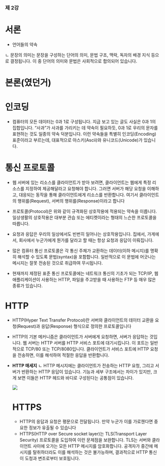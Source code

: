### 제 2강

# 서론
 - 언어들의 약속
 
 ㄴ 문장의 의미는 문장을 구성하는 단어의 의미, 문법 구조, 맥락, 독자의 배경 지식 등으로 결정됩니다. 이 중 단어의 의미와 문법은 사회적으로 합의되어 있습니다.
 
 
 
 # 본론(였던거)
 
 # 인코딩
 
 - 컴퓨터의 모든 데이터는 0과 1로 구성됩니다. 지금 보고 있는 글도 사실은 0과 1의 집합입니다. “사과”가 사과를 가리키는 데 약속이 필요하듯, 0과 1로 우리의 문자를 표현하는 것도 일종의 약속 덕분입니다. 이런 약속들을 특별히 인코딩(Encoding) 표준이라고 부르는데, 대표적으로 아스키(Ascii)와 유니코드(Unicode)가 있습니다.


# 통신 프로토콜

- 웹 서버에 있는 리소스를 클라이언트가 받아 보려면, 클라이언트는 웹에게 특정 리소스를 지정하여 제공해달라고 요청해야 합니다. 그러면 서버가 해당 요청을 이해하고, 대응되는 동작을 통해 클라이언트에게 리소스를 반환합니다. 여기서 클라이언트의 행위를(Request), 서버의 행위를(Response)이라고 합니다

- 프로토콜(Protocol)은 위와 같이 규격화된 상호작용에 적용되는 약속을 이릅니다. 일상생활의 상호작용은 대부분 관습 또는 에티켓이라는 형태의 느슨한 프로토콜을 따릅니다. 

- 요청과 응답은 우리의 일상에서도 빈번히 일어나는 상호작용입니다. 집에서, 가게에서, 회사에서 누군가에게 뭔가를 달라고 할 때는 항상 요청과 응답이 이뤄집니다.

- 많은 컴퓨터 통신 프로토콜은 각 통신 주체가 교환하는 데이터(이하 메시지)를 명확히 해석할 수 있도록 문법(syntax)을 포함합니다. 일반적으로 이 문법에 어긋나는 메시지는 잘못 전송된 것으로 취급하여 무시됩니다.

- 현재까지 제정된 표준 통신 프로토콜에는 네트워크 통신의 기초가 되는 TCP/IP, 웹 애플리케이션이 사용하는 HTTP, 파일을 주고받을 때 사용하는 FTP 등 매우 많은 종류가 있습니다.

# HTTP
- HTTP(Hyper Text Transfer Protocol)란 서버와 클라이언트의 데이터 교환을 요청(Request)과 응답(Response) 형식으로 정의한 프로토콜입니다     
- HTTP의 기본 메커니즘은 클라이언트가 서버에게 요청하면, 서버가 응답하는 것입니다. 웹 서버는 HTTP 서버를 HTTP 서비스 포트에 대기시킵니다. 이 포트는 일반적으로 TCP/80 또는 TCP/8080입니다. 클라이언트가 서비스 포트에 HTTP 요청을 전송하면, 이를 해석하여 적절한 응답을 반환합니다.

- **HTTP 매세지**
  ㄴ  HTTP 메시지에는 클라이언트가 전송하는 HTTP 요청, 그리고 서버가 반환하는 HTTP 응답이 있습니다. 기능과 세부 구조에서는 차이가 있지만, 크게 보면 이들은 HTTP 헤드와 바디로 구성된다는 공통점이 있습니다.
  
  <img src="https://cdn.discordapp.com/attachments/885471272023261204/890154732381929522/unknown.png">
  
  # HTTPS
  - HTTP의 응답과 요청은 평문으로 전달됩니다. 만약 누군가 이를 가로챈다면 중요한 정보가 유출될 수 있습니다
  - HTTPS(HTTP over Secure socket layer)는 TLS(Transport Layer Security) 프로토콜을 도입하여 이런 문제점을 보완합니다. TLS는 서버와 클라이언트 사이에 오가는 모든 HTTP 메시지를 암호화합니다. 공격자가 중간에 메시지를 탈취하더라도 이를 해석하는 것은 불가능하며, 결과적으로 HTTP 통신이 도청과 변조로부터 보호됩니다.
  
  
